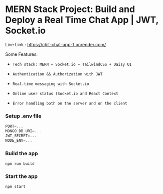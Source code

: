 # MERN Stack Project: Build and Deploy a Real Time Chat App | JWT, Socket.io

Live Link : https://chit-chat-app-1.onrender.com/

Some Features:

-     Tech stack: MERN + Socket.io + TailwindCSS + Daisy UI
-     Authentication && Authorization with JWT
-     Real-time messaging with Socket.io
-     Online user status (Socket.io and React Context
-     Error handling both on the server and on the client

### Setup .env file

```js
PORT=...
MONGO_DB_URI=...
JWT_SECRET=...
NODE_ENV=...
```

### Build the app

```shell
npm run build
```

### Start the app

```shell
npm start
```
